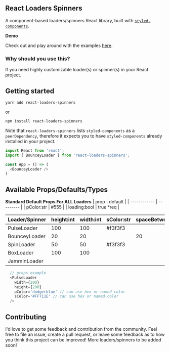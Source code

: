 ## React Loaders Spinners

A component-based loaders/spinners React library, built with [`styled-components`](https://github.com/styled-components/styled-components).

**Demo**

Check out and play around with the examples [here](https://codesandbox.io/s/2prqo9p5wn).

### Why should you use this?

If you need highly customizable loader(s) or spinner(s) in your React project.

## Getting started

```
yarn add react-loaders-spinners
```
or
```
npm install react-loaders-spinners
```

Note that `react-loaders-spinners` lists `styled-components` as a `peerDependency`, therefore it expects you to have `styled-components` already installed in your project.

```javascript
import React from 'react';
import { BounceyLoader } from 'react-loaders-spinners';

const App = () => (
  <BounceyLoader />
)
```

## Available Props/Defaults/Types

**Standard Default Props For ALL Loaders**
|     prop     |  default  |
| ------------ | --------- |
| pColor:str   |  #555     |
| loading:bool | true *req |

|  Loader/Spinner  | height:int | width:int | sColor:str | spaceBetween:int | thickness:int |
| ---------------- | ---------- | --------- | ---------- | ---------------- | ------------- |
|    PulseLoader   |     100    |    100    |   #f3f3f3  |                  |               |
|   BounceyLoader  |     20     |    20     |            |        20        |               |
|    SpinLoader    |     50     |    50     |   #f3f3f3  |                  |      10       |
|    BoxLoader     |     100    |    100    |            |                  |               |
|   JamminLoader   |            |           |            |                  |      10       |

```javascript
  // props example
  <PulseLoader 
    width={200}
    height={200}
    pColor='dodgerblue' // can use hex or named color
    sColor='#FF711E' // can use hex or named color
  />
```
## Contributing

I'd love to get some feedback and contribution from the community. Feel free to file an issue, create a pull request, or leave some feedback as to how you think this project can be improved! More loaders/spinners to be added soon!